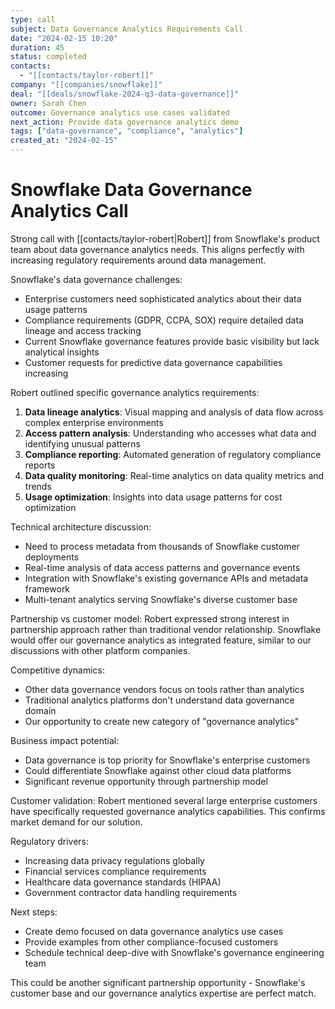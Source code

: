 ```yaml
---
type: call
subject: Data Governance Analytics Requirements Call
date: "2024-02-15 10:20"
duration: 45
status: completed
contacts:
  - "[[contacts/taylor-robert]]"
company: "[[companies/snowflake]]"
deal: "[[deals/snowflake-2024-q3-data-governance]]"
owner: Sarah Chen
outcome: Governance analytics use cases validated
next_action: Provide data governance analytics demo
tags: ["data-governance", "compliance", "analytics"]
created_at: "2024-02-15"
---
```


# Snowflake Data Governance Analytics Call

Strong call with [[contacts/taylor-robert|Robert]] from Snowflake's product team about data governance analytics needs. This aligns perfectly with increasing regulatory requirements around data management.

Snowflake's data governance challenges:
- Enterprise customers need sophisticated analytics about their data usage patterns
- Compliance requirements (GDPR, CCPA, SOX) require detailed data lineage and access tracking
- Current Snowflake governance features provide basic visibility but lack analytical insights
- Customer requests for predictive data governance capabilities increasing

Robert outlined specific governance analytics requirements:
1. **Data lineage analytics**: Visual mapping and analysis of data flow across complex enterprise environments
2. **Access pattern analysis**: Understanding who accesses what data and identifying unusual patterns
3. **Compliance reporting**: Automated generation of regulatory compliance reports
4. **Data quality monitoring**: Real-time analytics on data quality metrics and trends
5. **Usage optimization**: Insights into data usage patterns for cost optimization

Technical architecture discussion:
- Need to process metadata from thousands of Snowflake customer deployments
- Real-time analysis of data access patterns and governance events
- Integration with Snowflake's existing governance APIs and metadata framework
- Multi-tenant analytics serving Snowflake's diverse customer base

Partnership vs customer model:
Robert expressed strong interest in partnership approach rather than traditional vendor relationship. Snowflake would offer our governance analytics as integrated feature, similar to our discussions with other platform companies.

Competitive dynamics:
- Other data governance vendors focus on tools rather than analytics
- Traditional analytics platforms don't understand data governance domain
- Our opportunity to create new category of "governance analytics"

Business impact potential:
- Data governance is top priority for Snowflake's enterprise customers
- Could differentiate Snowflake against other cloud data platforms
- Significant revenue opportunity through partnership model

Customer validation:
Robert mentioned several large enterprise customers have specifically requested governance analytics capabilities. This confirms market demand for our solution.

Regulatory drivers:
- Increasing data privacy regulations globally
- Financial services compliance requirements
- Healthcare data governance standards (HIPAA)
- Government contractor data handling requirements

Next steps:
- Create demo focused on data governance analytics use cases
- Provide examples from other compliance-focused customers
- Schedule technical deep-dive with Snowflake's governance engineering team

This could be another significant partnership opportunity - Snowflake's customer base and our governance analytics expertise are perfect match.